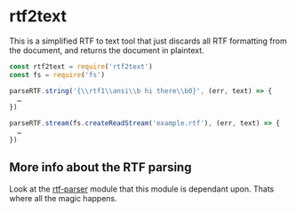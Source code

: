 # rtf2text

This is a simplified RTF to text tool that just discards all RTF formatting from the document, and returns the document in plaintext.

```js
const rtf2text = require('rtf2text')
const fs = require('fs')

parseRTF.string('{\\rtf1\\ansi\\b hi there\\b0}', (err, text) => {
  …
})

parseRTF.stream(fs.createReadStream('example.rtf'), (err, text) => {
  …
})
```

## More info about the RTF parsing

Look at the [rtf-parser](https://www.npmjs.com/package/rtf-parser) module that this module is dependant upon. Thats where all the magic happens.

